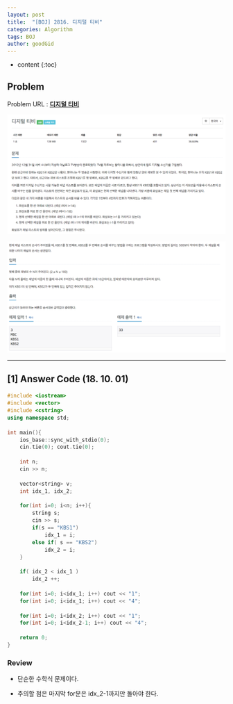 ```yaml
---
layout: post
title:  "[BOJ] 2816. 디지털 티비"
categories: Algorithm
tags: BOJ
author: goodGid
---
```

* content
{:toc}

## Problem

Problem URL : **[디지털 티비](https://www.acmicpc.net/problem/2816)**












![](/assets/img/algorithm/2816_1.png)

![](/assets/img/algorithm/2816_2.png)

---


## [1] Answer Code (18. 10. 01)

``` cpp
#include <iostream>
#include <vector>
#include <cstring>
using namespace std;

int main(){
    ios_base::sync_with_stdio(0);
    cin.tie(0); cout.tie(0);
    
    int n;
    cin >> n;
    
    vector<string> v;
    int idx_1, idx_2;
    
    for(int i=0; i<n; i++){
        string s;
        cin >> s;
        if(s == "KBS1")
            idx_1 = i;
        else if( s == "KBS2")
            idx_2 = i;
    }
    
    if( idx_2 < idx_1 )
        idx_2 ++;

    for(int i=0; i<idx_1; i++) cout << "1";
    for(int i=0; i<idx_1; i++) cout << "4";
    
    for(int i=0; i<idx_2; i++) cout << "1";
    for(int i=0; i<idx_2-1; i++) cout << "4";
    
    return 0;
}
```

### Review

* 단순한 수학식 문제이다.

* 주의할 점은 마지막 for문은 idx_2-1까지만 돌아야 한다.